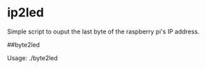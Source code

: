 ip2led
======

Simple script to ouput the last byte of the raspberry pi's IP address.

##byte2led

Usage: ./byte2led <byte> <data> <clock> <latch>
